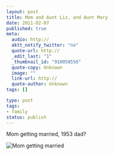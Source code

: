 ```yaml
---
layout: post
title: Mom and Aunt Liz, and Aunt Mary
date: 2011-02-07
published: true
meta:
  audio: http://
  aktt_notify_twitter: "no"
  quote-url: http://
  _edit_last: "1"
  _thumbnail_id: "910058556"
  quote-copy: Unknown
  image: ""
  link-url: http://
  quote-author: Unknown
tags: []

type: post
tags:
- family
status: publish
---
```

Mom getting married, 1953 dad?

![Mom getting married](http://media.eick.us/2011/01/326074236_12dfefb7f3_b-300x200.jpg "326074236_12dfefb7f3_b")